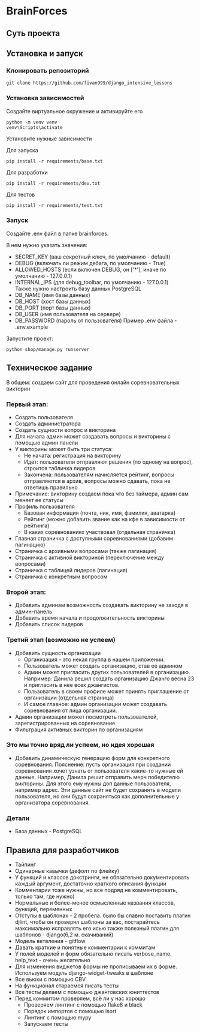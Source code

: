 # BrainForces
## Суть проекта

## Установка и запуск
### Клонировать репозиторий
```
git clone https://github.com/fivan999/django_intensive_lessons
```
### Установка зависимостей
Создайте виртуальное окружение и активируйте его
```
python -m venv venv
venv\Scripts\activate
```

Установите нужные зависимости

Для запуска
```
pip install -r requirements/base.txt
```
Для разработки
```
pip install -r requirements/dev.txt
```
Для тестов
```
pip install -r requirements/test.txt
```
### Запуск
Создайте .env файл в папке brainforces.<br>

В нем нужно указать значения:<br>
- SECRET_KEY (ваш секретный ключ, по умолчанию - default)<br>
- DEBUG (включать ли режим дебага, по умолчанию - True)<br>
- ALLOWED_HOSTS (если включен DEBUG, он ['*'], иначе по умолчанию - 127.0.0.1)<br>
- INTERNAL_IPS (для debug_toolbar, по умолчанию - 127.0.0.1) <br>
Также нужно настроить базу данных PostgreSQL
- DB_NAME (имя базы данных)
- DB_HOST (хост базы данных)
- DB_PORT (порт базы данных)
- DB_USER (имя пользователя на сервере)
- DB_PASSWORD (пароль от пользователя)
Пример .env файла - .env.example

Запустите проект:
```
python shop/manage.py runserver
```

## Техническое задание
В общем: cоздаем сайт для проведения онлайн соревновательных викторин
### Первый этап:
- Создать пользователя
- Создать администратора
- Создать сущности вопрос и викторина
- Для начала админ может создавать вопросы и викторины с помощью админ панели
- У викторины может быть три статуса:
  - Не начата: регистрация на викторину
  - Идет: пользователи отправляют решения (по одному на вопрос), строится табличка лидеров
  - Закончена: пользователям начисляется рейтинг, вопросы отправляются в архив, вопросы можно сдавать, пока не ответишь правильно
- Примечание: викторину создаем пока что без таймера, админ сам меняет ее статусы
- Профиль пользователя
  - Базовая информация (почта, ник, имя, фамилия, аватарка)
  - Рейтинг (можно добавить звание как на кфе в зависимости от рейтинга)
  - В каких соревнованиях участвовал (отдельная страничка)
- Главная страничка с доступными соревнованиями (добавим пагинацию)
- Страничка с архивными вопросами (также пагинация)
- Страничка с активной викториной (переключение между вопросами)
- Страничка с таблицей лидеров (пагинация)
- Страничка с конкретным вопросом
### Второй этап:
- Добавить админам возможность создавать викторину не заходя в админ-панель
- Добавить время начала и продолжительность викторины
- Добавить список лидеров
### Третий этап (возможно не успеем)
- Добавить сущность организации
  - Организация - это некая группа в нашем приложении.
  - Пользователь может создать организацию, став ее админом
  - Админ может пригласить других пользователей в организацию. Например: Данила решил создать организацию Джанго весна 23 и пригласить в нее всех джангистов.
  - Пользователь в своем профиле может принять приглашение от организации (отдельная страница)
  - И самое главное: админ организации может создавать соревнования от лица организации.
- Админ организации может посмотреть пользователей, зарегистрированных на соревнование.
- Фильтрация активных викторин по организациям
### Это мы точно вряд ли успеем, но идея хорошая
- Добавить динамическую генерацию форм для конкретного соревнования. Пояснение: пусть организация при создании соревнования хочет узнать от пользователя какие-то нужные ей данные. Например, Данила решит отправить мерч победителю викторины. Для этого ему нужны доп данные пользователя, например адрес. Эти данные сайт не будет сохранять в модели пользователя, но они будут сохраняться как дополнительные у организатора соревнования.
### Детали
- База данных - PostgreSQL

## Правила для разработчиков
- Тайпинг
- Одинарные кавычки (дефолт по флейку)
- У функций и классов докстринги, не обязательно документировать каждый аргумент, 
достаточно краткого описания функции
- Комментарии тоже нужны, но все подряд не комментировать, только там, где нужно)
- Нормальные и более-менее осмысленные названия классов, функций, переменных
- Отступы в шаблонах - 2 пробела. было бы славно поставить плагин djlint, чтобы
он проверял шаблоны за вас, постарайтесь максимально исправлять его исью
также полезный плагин для шаблонов - django(6,2 м. скачиваний)
- Модель ветвления - gitflow
- Давать краткие и понятные комментарии к коммитам
- У полей моделей и форм обязательно писать verbose_name. help_text - очень желательно
- Для изменения виджетов формы не прописываем их в форме. Используем модуль django-widget-tweaks в шаблоне
- Все вьюхи с помощью CBV
- На функционал стараемся писать тесты
- Все тесты делаем с помощью джанговских юниттестов
- Перед коммитом проверяем, всё ли у нас хорошо
  - Проверяем линтинг с помощью flake8 и black
  - Порядок импортов с помощью isort
  - Линтинг с помощью mypy
  - Запускаем тесты
